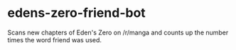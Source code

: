 # edens-zero-friend-bot

Scans new chapters of Eden's Zero on /r/manga and counts up the number times the word friend was used.